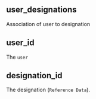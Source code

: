 ## user_designations

Association of user to designation

## user_id

The `user`

## designation_id

The designation (`Reference Data`).


